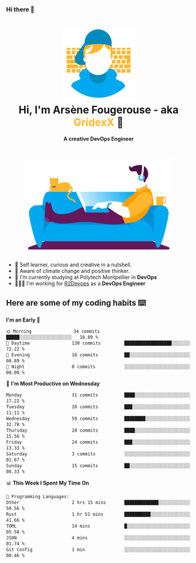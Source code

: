 ### Hi there 👋

<!--
**GridexX/gridexx** is a ✨ _special_ ✨ repository because its `README.md` (this file) appears on your GitHub profile.

Here are some ideas to get you started:

- 🔭 I’m currently working on ...
- 🌱 I’m currently learning ...
- 👯 I’m looking to collaborate on ...
- 🤔 I’m looking for help with ...
- 💬 Ask me about ...
- 📫 How to reach me: ...
- 😄 Pronouns: ...
- ⚡ Fun fact: ...
-->


<!-- Header -->
<h1 align="center">
  <img src="./images/user_profile.png" width="200">
  <br>
  Hi, I'm Arsène Fougerouse - aka <span style="color:#ffb72e">GridexX</span> 👋
</h1>


<p align="center">
  <b>A creative DevOps Engineer </b>
</p>
<br/>
<p align="center">
  <img src="./images/man_couch.png" width="400">
</p>

- 🎨 Self learner, curious and creative in a nutshell. 
- 🌱 Aware of climate change and positive thinker.
- 📕 I'm currently studying at Polytech Montpellier in **DevOps**
- 👨🏻‍💻 I'm working for [R2Devops](https://r2devops.io) as a **DevOps Engineer**


## Here are some of my coding habits ⌨️

<!-- Add a section about tech and Ops stack
  Like this one : https://github.com/Xanthus58#-tech-stack
-->
<!--START_SECTION:waka-->
**I'm an Early 🐤** 

```text
🌞 Morning                34 commits          █████░░░░░░░░░░░░░░░░░░░░   18.89 % 
🌆 Daytime                130 commits         ██████████████████░░░░░░░   72.22 % 
🌃 Evening                16 commits          ██░░░░░░░░░░░░░░░░░░░░░░░   08.89 % 
🌙 Night                  0 commits           ░░░░░░░░░░░░░░░░░░░░░░░░░   00.00 % 
```
📅 **I'm Most Productive on Wednesday** 

```text
Monday                   31 commits          ████░░░░░░░░░░░░░░░░░░░░░   17.22 % 
Tuesday                  20 commits          ███░░░░░░░░░░░░░░░░░░░░░░   11.11 % 
Wednesday                59 commits          ████████░░░░░░░░░░░░░░░░░   32.78 % 
Thursday                 28 commits          ████░░░░░░░░░░░░░░░░░░░░░   15.56 % 
Friday                   24 commits          ███░░░░░░░░░░░░░░░░░░░░░░   13.33 % 
Saturday                 3 commits           ░░░░░░░░░░░░░░░░░░░░░░░░░   01.67 % 
Sunday                   15 commits          ██░░░░░░░░░░░░░░░░░░░░░░░   08.33 % 
```


📊 **This Week I Spent My Time On** 

```text
💬 Programming Languages: 
Other                    2 hrs 15 mins       █████████████░░░░░░░░░░░░   50.56 % 
Rust                     1 hr 51 mins        ██████████░░░░░░░░░░░░░░░   41.66 % 
TOML                     14 mins             █░░░░░░░░░░░░░░░░░░░░░░░░   05.58 % 
JSON                     4 mins              ░░░░░░░░░░░░░░░░░░░░░░░░░   01.74 % 
Git Config               1 min               ░░░░░░░░░░░░░░░░░░░░░░░░░   00.46 % 
```


<!--END_SECTION:waka-->
